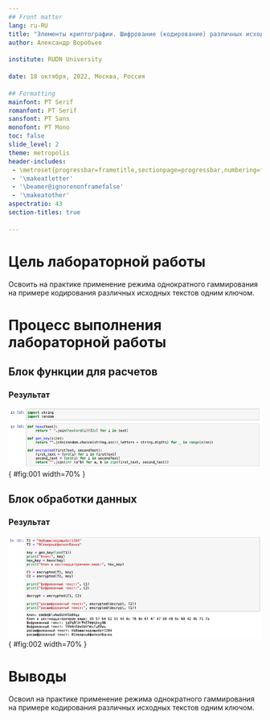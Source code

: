 ```yaml
---
## Front matter
lang: ru-RU
title: "Элементы криптографии. Шифрование (кодирование) различных исходных текстов одним ключом"
author: Александр Воробьев

institute: RUDN University

date: 18 октября, 2022, Москва, Россия

## Formatting
mainfont: PT Serif
romanfont: PT Serif
sansfont: PT Sans
monofont: PT Mono
toc: false
slide_level: 2
theme: metropolis
header-includes:
 - \metroset{progressbar=frametitle,sectionpage=progressbar,numbering=fraction}
 - '\makeatletter'
 - '\beamer@ignorenonframefalse'
 - '\makeatother'
aspectratio: 43
section-titles: true

---
```


# Цель лабораторной работы

Освоить на практике применение режима однократного гаммирования на примере кодирования различных исходных текстов одним ключом.

# Процесс выполнения лабораторной работы


## Блок функции для расчетов

### Результат

![Блок функции для расчетов](screens/1.png){ #fig:001 width=70% }

## Блок обработки данных

### Результат

![Блок обработки данных](screens/2.png){ #fig:002 width=70% }  

# Выводы

Освоил на практике применение режима однократного гаммирования на примере кодирования различных исходных текстов одним ключом.

